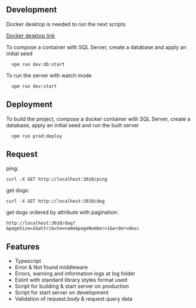 ## Development


Docker desktop is needed to run the next scripts

[Docker desktop link](https://www.docker.com/products/docker-desktop/)

To compose a container with SQL Server, create a database and apply an initial seed

```
  npm run dev:db:start
```

To run the server with watch mode

```
  npm run dev:start
```


## Deployment

To build the project, compose a docker container with SQL Server, create a database, apply an initial seed and run the built server

```
  npm run prod:deploy
```

## Request

ping:

```
curl -X GET http://localhost:3010/ping
```

get dogs:
```
curl -X GET http://localhost:3010/dog
```

get dogs ordered by attribute with pagination:
```
http://localhost:3010/dog?&pageSize=2&attribute=name&pageNumber=1&order=desc
```

## Features

- Typescript
- Error & Not found middleware
- Errors, warning and information logs at log folder
- Eslint with standard library styles format used
- Script for building & start server on production
- Script for start server on development
- Validation of request.body & request.query data
